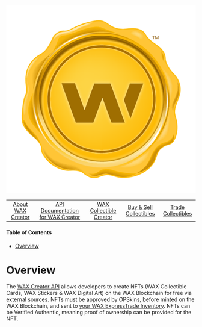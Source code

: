 <p align = "center">
	<img alt = "Header" src = "img/header.png">
</p>

<table>
	<td align = "center">
		<a href = "https://wax.io/blog/introducing-the-wax-creator-a-self-service-tool-to-create-nfts-on-the-wax-blockchain">About WAX Creator</a>
	</td>
	<td align = "center">
		<a href = "https://github.com/worldwide-asset-exchange/wax-creator">API Documentation for WAX Creator</a>
	</td>
	<td align = "center">
		<a href = "https://creator.wax.io">WAX Collectible Creator</a>
	</td>
	<td align = "center">
		<a href = "https://opskins.com">Buy & Sell Collectibles</a>
	</td>
	<td align = "center">
		<a href = "https://trade.wax.io">Trade Collectibles</a>
	</td>
</table>

#### Table of Contents

* [Overview](#overview)

# Overview

The [WAX Creator API](https://github.com/worldwide-asset-exchange/wax-creator) allows developers to create NFTs (WAX Collectible Cards, WAX Stickers & WAX Digital Art) on the WAX Blockchain for free via external sources. NFTs must be approved by OPSkins, before minted on the WAX Blockchain, and sent to [your WAX ExpressTrade Inventory](https://trade.wax.io/inventory). NFTs can be Verified Authentic, meaning proof of ownership can be provided for the NFT.